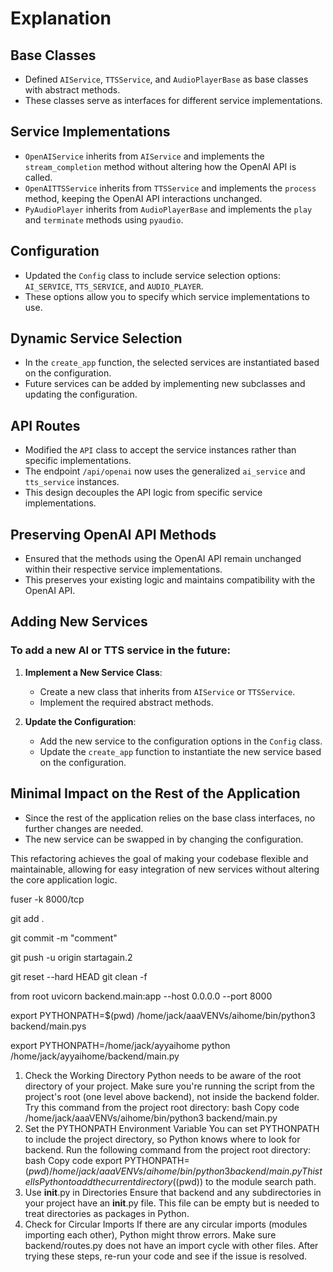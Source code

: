 # Explanation

## Base Classes

- Defined `AIService`, `TTSService`, and `AudioPlayerBase` as base classes with abstract methods.
- These classes serve as interfaces for different service implementations.

## Service Implementations

- `OpenAIService` inherits from `AIService` and implements the `stream_completion` method without altering how the OpenAI API is called.
- `OpenAITTSService` inherits from `TTSService` and implements the `process` method, keeping the OpenAI API interactions unchanged.
- `PyAudioPlayer` inherits from `AudioPlayerBase` and implements the `play` and `terminate` methods using `pyaudio`.

## Configuration

- Updated the `Config` class to include service selection options: `AI_SERVICE`, `TTS_SERVICE`, and `AUDIO_PLAYER`.
- These options allow you to specify which service implementations to use.

## Dynamic Service Selection

- In the `create_app` function, the selected services are instantiated based on the configuration.
- Future services can be added by implementing new subclasses and updating the configuration.

## API Routes

- Modified the `API` class to accept the service instances rather than specific implementations.
- The endpoint `/api/openai` now uses the generalized `ai_service` and `tts_service` instances.
- This design decouples the API logic from specific service implementations.

## Preserving OpenAI API Methods

- Ensured that the methods using the OpenAI API remain unchanged within their respective service implementations.
- This preserves your existing logic and maintains compatibility with the OpenAI API.

## Adding New Services

### To add a new AI or TTS service in the future:

1. **Implement a New Service Class**:
   - Create a new class that inherits from `AIService` or `TTSService`.
   - Implement the required abstract methods.

2. **Update the Configuration**:
   - Add the new service to the configuration options in the `Config` class.
   - Update the `create_app` function to instantiate the new service based on the configuration.

## Minimal Impact on the Rest of the Application

- Since the rest of the application relies on the base class interfaces, no further changes are needed.
- The new service can be swapped in by changing the configuration.

This refactoring achieves the goal of making your codebase flexible and maintainable, allowing for easy integration of new services without altering the core application logic.


fuser -k 8000/tcp

git add .

git commit -m "comment" 

git push -u origin startagain.2



git reset --hard HEAD
git clean -f

from root
uvicorn backend.main:app --host 0.0.0.0 --port 8000



export PYTHONPATH=$(pwd)
/home/jack/aaaVENVs/aihome/bin/python3 backend/main.pys


export PYTHONPATH=/home/jack/ayyaihome
python /home/jack/ayyaihome/backend/main.py




1. Check the Working Directory
Python needs to be aware of the root directory of your project. Make sure you're running the script from the project's root (one level above backend), not inside the backend folder.
Try this command from the project root directory:
bash
Copy code
/home/jack/aaaVENVs/aihome/bin/python3 backend/main.py
2. Set the PYTHONPATH Environment Variable
You can set PYTHONPATH to include the project directory, so Python knows where to look for backend.
Run the following command from the project root directory:
bash
Copy code
export PYTHONPATH=$(pwd)
/home/jack/aaaVENVs/aihome/bin/python3 backend/main.py
This tells Python to add the current directory ($(pwd)) to the module search path.
3. Use __init__.py in Directories
Ensure that backend and any subdirectories in your project have an __init__.py file. This file can be empty but is needed to treat directories as packages in Python.
4. Check for Circular Imports
If there are any circular imports (modules importing each other), Python might throw errors. Make sure backend/routes.py does not have an import cycle with other files.
After trying these steps, re-run your code and see if the issue is resolved.